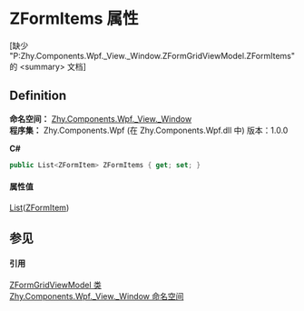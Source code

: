 # ZFormItems 属性


\[缺少 "P:Zhy.Components.Wpf._View._Window.ZFormGridViewModel.ZFormItems" 的 &lt;summary&gt; 文档\]



## Definition
**命名空间：** <a href="fd5c48a9-042c-a75c-073c-5374ee14f493">Zhy.Components.Wpf._View._Window</a>  
**程序集：** Zhy.Components.Wpf (在 Zhy.Components.Wpf.dll 中) 版本：1.0.0

**C#**
``` C#
public List<ZFormItem> ZFormItems { get; set; }
```



#### 属性值
<a href="https://learn.microsoft.com/dotnet/api/system.collections.generic.list-1" target="_blank" rel="noopener noreferrer">List</a>(<a href="b506ba4f-c8af-c6d5-d2db-ccd5937e5c18">ZFormItem</a>)

## 参见


#### 引用
<a href="cebb6e7f-7c53-4a0e-ca96-f10e4efa3202">ZFormGridViewModel 类</a>  
<a href="fd5c48a9-042c-a75c-073c-5374ee14f493">Zhy.Components.Wpf._View._Window 命名空间</a>  
